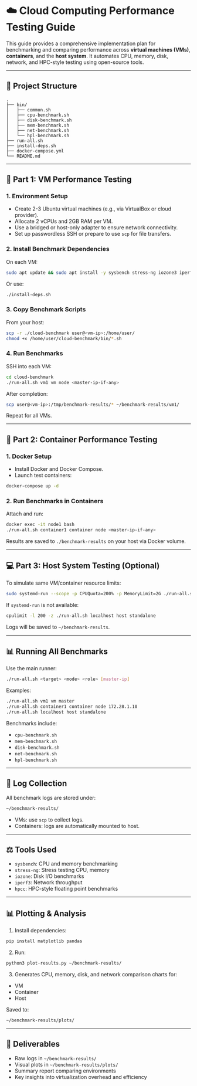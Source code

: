 # ☁️ Cloud Computing Performance Testing Guide

This guide provides a comprehensive implementation plan for benchmarking and comparing performance across **virtual machines (VMs)**, **containers**, and the **host system**. It automates CPU, memory, disk, network, and HPC-style testing using open-source tools.

---

## 📆 Project Structure

```
.
├── bin/
│   ├── common.sh
│   ├── cpu-benchmark.sh
│   ├── disk-benchmark.sh
│   ├── mem-benchmark.sh
│   ├── net-benchmark.sh
│   └── hpl-benchmark.sh
├── run-all.sh
├── install-deps.sh
├── docker-compose.yml
└── README.md
```

---

## 🚀 Part 1: VM Performance Testing

### 1. Environment Setup

- Create 2-3 Ubuntu virtual machines (e.g., via VirtualBox or cloud provider).
- Allocate 2 vCPUs and 2GB RAM per VM.
- Use a bridged or host-only adapter to ensure network connectivity.
- Set up passwordless SSH or prepare to use `scp` for file transfers.

### 2. Install Benchmark Dependencies

On each VM:

```bash
sudo apt update && sudo apt install -y sysbench stress-ng iozone3 iperf3 hpcc
```

Or use:

```bash
./install-deps.sh
```

### 3. Copy Benchmark Scripts

From your host:

```bash
scp -r ./cloud-benchmark user@<vm-ip>:/home/user/
chmod +x /home/user/cloud-benchmark/bin/*.sh
```

### 4. Run Benchmarks

SSH into each VM:

```bash
cd cloud-benchmark
./run-all.sh vm1 vm node <master-ip-if-any>
```

After completion:

```bash
scp user@<vm-ip>:/tmp/benchmark-results/* ~/benchmark-results/vm1/
```

Repeat for all VMs.

---

## 🚫 Part 2: Container Performance Testing

### 1. Docker Setup

- Install Docker and Docker Compose.
- Launch test containers:

```bash
docker-compose up -d
```

### 2. Run Benchmarks in Containers

Attach and run:

```bash
docker exec -it node1 bash
./run-all.sh container1 container node <master-ip-if-any>
```

Results are saved to `./benchmark-results` on your host via Docker volume.

---

## 💻 Part 3: Host System Testing (Optional)

To simulate same VM/container resource limits:

```bash
sudo systemd-run --scope -p CPUQuota=200% -p MemoryLimit=2G ./run-all.sh localhost host standalone
```

If `systemd-run` is not available:

```bash
cpulimit -l 200 -z ./run-all.sh localhost host standalone
```

Logs will be saved to `~/benchmark-results`.

---

## 📊 Running All Benchmarks

Use the main runner:

```bash
./run-all.sh <target> <mode> <role> [master-ip]
```

Examples:

```bash
./run-all.sh vm1 vm master
./run-all.sh container1 container node 172.28.1.10
./run-all.sh localhost host standalone
```

Benchmarks include:

- `cpu-benchmark.sh`
- `mem-benchmark.sh`
- `disk-benchmark.sh`
- `net-benchmark.sh`
- `hpl-benchmark.sh`

---

## 📃 Log Collection

All benchmark logs are stored under:

```bash
~/benchmark-results/
```

- VMs: use `scp` to collect logs.
- Containers: logs are automatically mounted to host.

---

## ⚖️ Tools Used

- `sysbench`: CPU and memory benchmarking
- `stress-ng`: Stress testing CPU, memory
- `iozone`: Disk I/O benchmarks
- `iperf3`: Network throughput
- `hpcc`: HPC-style floating point benchmarks

---

## 📊 Plotting & Analysis

1. Install dependencies:

```bash
pip install matplotlib pandas
```

2. Run:

```bash
python3 plot-results.py ~/benchmark-results/
```

3. Generates CPU, memory, disk, and network comparison charts for:

- VM
- Container
- Host

Saved to:

```bash
~/benchmark-results/plots/
```

---

## 📄 Deliverables

- Raw logs in `~/benchmark-results/`
- Visual plots in `~/benchmark-results/plots/`
- Summary report comparing environments
- Key insights into virtualization overhead and efficiency
